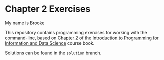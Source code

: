 # Chapter 2 Exercises

My name is Brooke 

This repository contains programming exercises for working with the command-line, 
based on [Chapter 2](https://infx511.github.io/command-line.html) 
of the [Introduction to Programming for Information and Data Science](https://infx511.github.io/) course book. 

Solutions can be found in the `solution` branch.